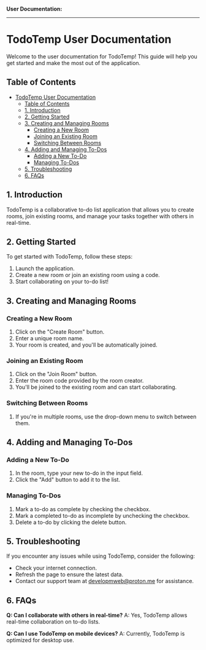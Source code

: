 **User Documentation:**

---

# TodoTemp User Documentation

Welcome to the user documentation for TodoTemp! This guide will help you get started and make the most out of the application.

## Table of Contents

- [TodoTemp User Documentation](#todotemp-user-documentation)
  - [Table of Contents](#table-of-contents)
  - [1. Introduction](#1-introduction)
  - [2. Getting Started](#2-getting-started)
  - [3. Creating and Managing Rooms](#3-creating-and-managing-rooms)
    - [Creating a New Room](#creating-a-new-room)
    - [Joining an Existing Room](#joining-an-existing-room)
    - [Switching Between Rooms](#switching-between-rooms)
  - [4. Adding and Managing To-Dos](#4-adding-and-managing-to-dos)
    - [Adding a New To-Do](#adding-a-new-to-do)
    - [Managing To-Dos](#managing-to-dos)
  - [5. Troubleshooting](#5-troubleshooting)
  - [6. FAQs](#6-faqs)

## 1. Introduction

TodoTemp is a collaborative to-do list application that allows you to create rooms, join existing rooms, and manage your tasks together with others in real-time.

## 2. Getting Started

To get started with TodoTemp, follow these steps:

1. Launch the application.
2. Create a new room or join an existing room using a code.
3. Start collaborating on your to-do list!

## 3. Creating and Managing Rooms

### Creating a New Room

1. Click on the "Create Room" button.
2. Enter a unique room name.
3. Your room is created, and you'll be automatically joined.

### Joining an Existing Room

1. Click on the "Join Room" button.
2. Enter the room code provided by the room creator.
3. You'll be joined to the existing room and can start collaborating.

### Switching Between Rooms

1. If you're in multiple rooms, use the drop-down menu to switch between them.

## 4. Adding and Managing To-Dos

### Adding a New To-Do

1. In the room, type your new to-do in the input field.
2. Click the "Add" button to add it to the list.

### Managing To-Dos

1. Mark a to-do as complete by checking the checkbox.
2. Mark a completed to-do as incomplete by unchecking the checkbox.
3. Delete a to-do by clicking the delete button.

## 5. Troubleshooting

If you encounter any issues while using TodoTemp, consider the following:

- Check your internet connection.
- Refresh the page to ensure the latest data.
- Contact our support team at developmweb@proton.me for assistance.

## 6. FAQs

**Q: Can I collaborate with others in real-time?**
A: Yes, TodoTemp allows real-time collaboration on to-do lists.

**Q: Can I use TodoTemp on mobile devices?**
A: Currently, TodoTemp is optimized for desktop use.

